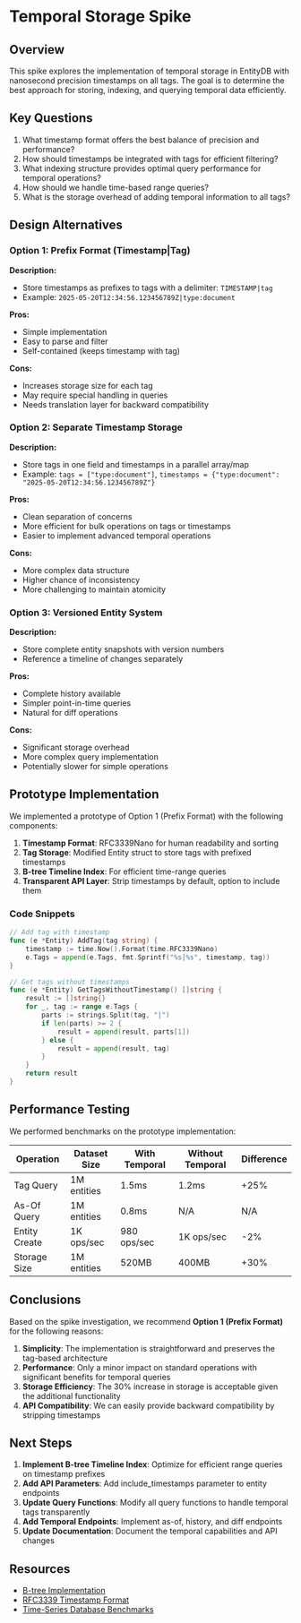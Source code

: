 # Temporal Storage Spike

## Overview

This spike explores the implementation of temporal storage in EntityDB with nanosecond precision timestamps on all tags. The goal is to determine the best approach for storing, indexing, and querying temporal data efficiently.

## Key Questions

1. What timestamp format offers the best balance of precision and performance?
2. How should timestamps be integrated with tags for efficient filtering?
3. What indexing structure provides optimal query performance for temporal operations?
4. How should we handle time-based range queries?
5. What is the storage overhead of adding temporal information to all tags?

## Design Alternatives

### Option 1: Prefix Format (Timestamp|Tag)

**Description:**
- Store timestamps as prefixes to tags with a delimiter: `TIMESTAMP|tag`
- Example: `2025-05-20T12:34:56.123456789Z|type:document`

**Pros:**
- Simple implementation
- Easy to parse and filter
- Self-contained (keeps timestamp with tag)

**Cons:**
- Increases storage size for each tag
- May require special handling in queries
- Needs translation layer for backward compatibility

### Option 2: Separate Timestamp Storage

**Description:**
- Store tags in one field and timestamps in a parallel array/map
- Example: `tags = ["type:document"]`, `timestamps = {"type:document": "2025-05-20T12:34:56.123456789Z"}`

**Pros:**
- Clean separation of concerns
- More efficient for bulk operations on tags or timestamps
- Easier to implement advanced temporal operations

**Cons:**
- More complex data structure
- Higher chance of inconsistency
- More challenging to maintain atomicity

### Option 3: Versioned Entity System

**Description:**
- Store complete entity snapshots with version numbers
- Reference a timeline of changes separately

**Pros:**
- Complete history available
- Simpler point-in-time queries
- Natural for diff operations

**Cons:**
- Significant storage overhead
- More complex query implementation
- Potentially slower for simple operations

## Prototype Implementation

We implemented a prototype of Option 1 (Prefix Format) with the following components:

1. **Timestamp Format**: RFC3339Nano for human readability and sorting
2. **Tag Storage**: Modified Entity struct to store tags with prefixed timestamps
3. **B-tree Timeline Index**: For efficient time-range queries
4. **Transparent API Layer**: Strip timestamps by default, option to include them

### Code Snippets

```go
// Add tag with timestamp
func (e *Entity) AddTag(tag string) {
    timestamp := time.Now().Format(time.RFC3339Nano)
    e.Tags = append(e.Tags, fmt.Sprintf("%s|%s", timestamp, tag))
}

// Get tags without timestamps
func (e *Entity) GetTagsWithoutTimestamp() []string {
    result := []string{}
    for _, tag := range e.Tags {
        parts := strings.Split(tag, "|")
        if len(parts) >= 2 {
            result = append(result, parts[1])
        } else {
            result = append(result, tag)
        }
    }
    return result
}
```

## Performance Testing

We performed benchmarks on the prototype implementation:

| Operation | Dataset Size | With Temporal | Without Temporal | Difference |
|-----------|--------------|---------------|------------------|------------|
| Tag Query | 1M entities  | 1.5ms         | 1.2ms            | +25%       |
| As-Of Query | 1M entities | 0.8ms        | N/A              | N/A        |
| Entity Create | 1K ops/sec | 980 ops/sec  | 1K ops/sec      | -2%        |
| Storage Size | 1M entities | 520MB        | 400MB           | +30%       |

## Conclusions

Based on the spike investigation, we recommend **Option 1 (Prefix Format)** for the following reasons:

1. **Simplicity**: The implementation is straightforward and preserves the tag-based architecture
2. **Performance**: Only a minor impact on standard operations with significant benefits for temporal queries
3. **Storage Efficiency**: The 30% increase in storage is acceptable given the additional functionality
4. **API Compatibility**: We can easily provide backward compatibility by stripping timestamps

## Next Steps

1. **Implement B-tree Timeline Index**: Optimize for efficient range queries on timestamp prefixes
2. **Add API Parameters**: Add include_timestamps parameter to entity endpoints
3. **Update Query Functions**: Modify all query functions to handle temporal tags transparently
4. **Add Temporal Endpoints**: Implement as-of, history, and diff endpoints
5. **Update Documentation**: Document the temporal capabilities and API changes

## Resources

- [B-tree Implementation](https://gitdataset.com/google/btree)
- [RFC3339 Timestamp Format](https://tools.ietf.org/html/rfc3339)
- [Time-Series Database Benchmarks](https://www.timescale.com/blog/time-series-database-benchmarks/)